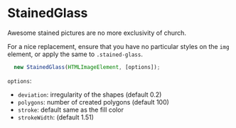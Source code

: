 # StainedGlass
Awesome stained pictures are no more exclusivity of church.

For a nice replacement, ensure that you have no particular styles on the `img` element,
or apply the same to `.stained-glass`.

```JavaScript
  new StainedGlass(HTMLImageElement, [options]);
```

`options`:
- `deviation`: irregularity of the shapes (default 0.2)
- `polygons`: number of created polygons (default 100)
- `stroke`: default same as the fill color
- `strokeWidth`: (default 1.51)
